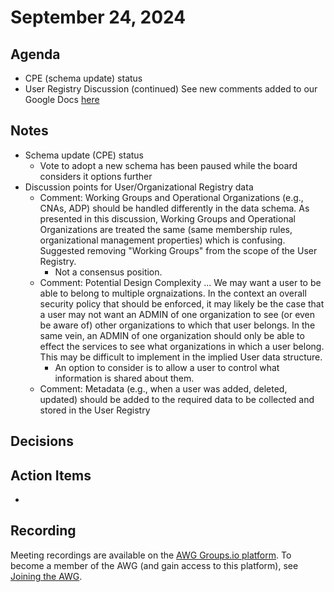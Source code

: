 # September 24, 2024

## Agenda
*  CPE (schema update) status
*  User Registry Discussion (continued)
   See new comments added to our Google Docs [here](https://docs.google.com/document/d/11dVHhvI9_0bGQss89DxvNTFa7pNW435UdG5x_qLqJmc/edit#heading=h.sbt2g9mdajrk)

## Notes
* Schema update (CPE) status
   * Vote to adopt a new schema has been paused while the board considers it options further
* Discussion points for User/Organizational Registry data
   * Comment: Working Groups and Operational Organizations (e.g., CNAs, ADP) should be handled differently in the data schema.  As presented in this discussion, Working Groups and Operational Organizations are treated the same (same membership rules, organizational management properties) which is confusing.  Suggested removing "Working Groups" from the scope of the User Registry.
      * Not a consensus position. 
   * Comment: Potential Design Complexity ... We may want a user to be able to belong to multiple orgnaizations. In the context an overall security policy that should be enforced, it may likely be the case that a user may not want an ADMIN of one organization to see (or even be aware of) other organizations to which that user belongs.   In the same vein, an ADMIN of one organization should only be able to effect the services to see what organizations in which a user belong.  This may be difficult to implement in the implied User data structure.
      * An option to consider is to allow a user to control what information is shared about them.
   * Comment: Metadata (e.g., when a user was added, deleted, updated) should be added to the required data to be collected and stored in the User Registry

## Decisions

## Action Items

*

## Recording

Meeting recordings are available on the [AWG Groups.io platform](https://cve-cwe-programs.groups.io/g/AWG/files/MeetingRecordings).
To become a member of the AWG (and gain access to this platform), see [Joining the AWG](https://github.com/CVEProject/automation-working-group?tab=readme-ov-file#joining-the-awg).

